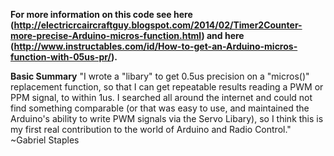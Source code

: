 **For more information on this code see here (http://electricrcaircraftguy.blogspot.com/2014/02/Timer2Counter-more-precise-Arduino-micros-function.html) and here (http://www.instructables.com/id/How-to-get-an-Arduino-micros-function-with-05us-pr/).**

**Basic Summary**
"I wrote a "libary" to get 0.5us precision on a "micros()" replacement function, so that I can get repeatable results reading a PWM or PPM signal, to within 1us.  I searched all around the internet and could not find something comparable (or that was easy to use, and maintained the Arduino's ability to write PWM signals via the Servo Libary), so I think this is my first real contribution to the world of Arduino and Radio Control."  
~Gabriel Staples